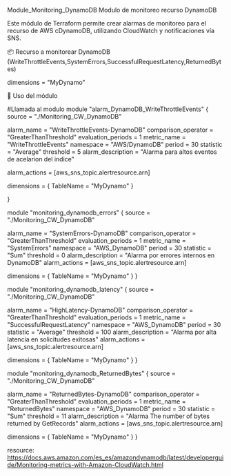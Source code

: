 Module_Monitoring_DynamoDB
Modulo de monitoreo recurso DynamoDB

Este módulo de Terraform permite crear alarmas de monitoreo para el recurso de AWS cDynamoDB, utilizando CloudWatch y notificaciones vía SNS.

📦 Recurso a monitorear
DynamoDB (WriteThrottleEvents,SystemErrors,SuccessfulRequestLatency,ReturnedBytes)

dimensions = "MyDynamo"

🚀 Uso del módulo


#Llamada al modulo
module "alarm_DynamoDB_WriteThrottleEvents" {
  source = "./Monitoring_CW_DynamoDB"

  alarm_name          = "WriteThrottleEvents-DynamoDB"
  comparison_operator = "GreaterThanThreshold"
  evaluation_periods  = 1
  metric_name         = "WriteThrottleEvents"
  namespace           = "AWS/DynamoDB"
  period              = 30
  statistic           = "Average"
  threshold           = 5
  alarm_description   = "Alarma para altos eventos de acelarion del indice"

  alarm_actions = [aws_sns_topic.alertresource.arn]

  dimensions = {
    TableName = "MyDynamo"
  }

}

module "monitoring_dynamodb_errors" {
  source = "./Monitoring_CW_DynamoDB"

  alarm_name          = "SystemErrors-DynamoDB"
  comparison_operator = "GreaterThanThreshold"
  evaluation_periods  = 1
  metric_name         = "SystemErrors"
  namespace           = "AWS_DynamoDB"
  period              = 30
  statistic           = "Sum"
  threshold           = 0
  alarm_description   = "Alarma por errores internos en DynamoDB"
  alarm_actions       = [aws_sns_topic.alertresource.arn]

  dimensions = {
    TableName = "MyDynamo"
  }
}

module "monitoring_dynamodb_latency" {
  source = "./Monitoring_CW_DynamoDB"

  alarm_name          = "HighLatency-DynamoDB"
  comparison_operator = "GreaterThanThreshold"
  evaluation_periods  = 1
  metric_name         = "SuccessfulRequestLatency"
  namespace           = "AWS_DynamoDB"
  period              = 30
  statistic           = "Average"
  threshold           = 100
  alarm_description   = "Alarma por alta latencia en solicitudes exitosas"
  alarm_actions       = [aws_sns_topic.alertresource.arn]

  dimensions = {
    TableName = "MyDynamo"
  }
}

module "monitoring_dynamodb_ReturnedBytes" {
  source = "./Monitoring_CW_DynamoDB"

  alarm_name          = "ReturnedBytes-DynamoDB"
  comparison_operator = "GreaterThanThreshold"
  evaluation_periods  = 1
  metric_name         = "ReturnedBytes"
  namespace           = "AWS_DynamoDB"
  period              = 30
  statistic           = "Sum"
  threshold           = 11
  alarm_description   = "Alarma The number of bytes returned by GetRecords"
  alarm_actions       = [aws_sns_topic.alertresource.arn]

  dimensions = {
    TableName = "MyDynamo"
  }
}

resource:
https://docs.aws.amazon.com/es_es/amazondynamodb/latest/developerguide/Monitoring-metrics-with-Amazon-CloudWatch.html
